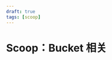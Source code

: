 ```yaml
---
draft: true
tags: [scoop]
---
```


# Scoop：Bucket 相关

[^1]: [ScoopInstaller/Scoop: A command-line installer for Windows.](https://github.com/ScoopInstaller/scoop#known-application-buckets)
[^2]: [rasa/scoop-directory: A searchable directory of buckets for the scoop package manager for Windows](https://github.com/rasa/scoop-directory)

